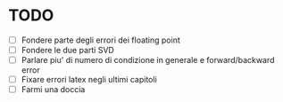 # TODO
- [ ] Fondere parte degli errori dei floating point
- [ ] Fondere le due parti SVD
- [ ] Parlare piu' di numero di condizione in generale e forward/backward error
- [ ] Fixare errori latex negli ultimi capitoli
- [ ] Farmi una doccia
